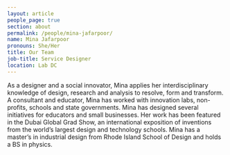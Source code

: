 ```yaml
---
layout: article
people_page: true
section: about
permalink: /people/mina-jafarpoor/
name: Mina Jafarpoor
pronouns: She/Her
title: Our Team
job-title: Service Designer
location: Lab DC
---
```


As a designer and a social innovator, Mina applies her interdisciplinary knowledge of design, research and analysis to resolve, form and transform. A consultant and educator, Mina has worked with innovation labs, non-profits, schools and state governments. Mina has designed several initiatives for educators and small businesses. Her work has been featured in the Dubai Global Grad Show, an international exposition of inventions from the world’s largest design and technology schools. Mina has a master’s in industrial design from Rhode Island School of Design and holds a BS in physics.
